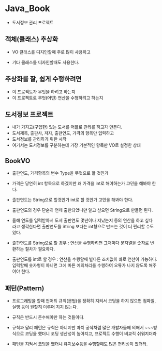 # Java_Book

* 도서정보 관리 프로젝트

## 객체(클래스) 추상화

* VO 클래스를 디지인할때 주로 많이 사용하고

* 기타 클래스를 디자인할때도 사용한다.

## 추상화를 잘, 쉽게 수행하려면

* 이 프로젝트가 무엇을 하려고 하는지
* 이 프로젝트로 무엇(어떤) 연산을 수행하려고 하는지

## 도서정보 프로젝트

* 내가 가지고(구입한) 있는 도서를 어플로 관리를 하고자 만든다.
* 도서제목, 출판사, 저자, 출판연도, 가격의 항목만 입력하고
* 도서정보를 관리하기 위한 시작
* 여기서는 도서정보를 구분하는데 가장 기본적인 항목만 VO로 설정한 상태

## BookVO

* 출판연도, 가격항목의 변수 Type을 무엇으로 할 것인가

* 가격은 당연히 int 항목으로 하겠지만 왜 가격을 int로 해야하는가 고민을 해봐야 한다.

* 출판연도는 String으로 할것인가 int로 할 것인가 고민을 해봐야 한다.

* 출판연도의 경우 단순히 언제 출판되었나만 알고 싶으면 String으로 만들면 된다.

* 올해 연도를 입력받아서 도서 출판연도 몇년이나 지났는지 등의 연산을 하고 싶다 
  라고 생각한다면 출판연도를 String 보다는 int형으로 만드는 것이 더 편리할 수도 있다.

* 출판연도를 String으로 할 경우 : 연산을 수행하려면 그때마다 문자열을 숫자로 변환하는 절차가 필요하다.
  
* 출판연도를 int로 할 경우 : 연산을 수행할때 별다른 조치없이 바로 연산이 가능하다. 
  입력할때 숫자형이 아니면 그에 따른 예외처리를 수행하여 오류가 나지 않도록 해주어야 한다.
  
## 패턴(Pattern)
* 프로그래밍을 할때 언어의 규칙(문법)을 정확히 지켜서 코딩을 하지 않으면
  컴파일, 실행 등이 원할히 이루어 지지 않는다.
  
* 규칙은 반드시 준수해야만 하는 것들이다.

* 규칙과 달리 패턴은 규칙은 아니지만 마치 공식처럼 많은 개발자들에 의해서 ~~~방식으로 코딩을 했더니 코딩 생산성이 높아지고,
  프로젝트 수행이 비교적 쉬워지더라

* 패턴을 지켜서 코딩을 했더니 유지보수등을 수행할때도 많은 편리성이 있더라.